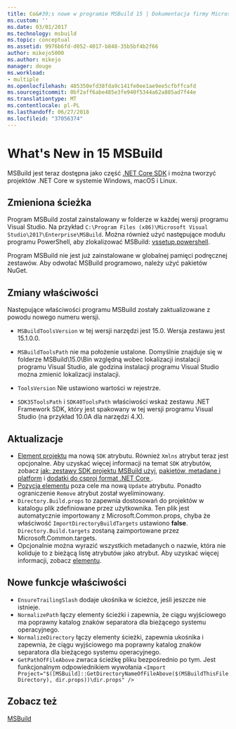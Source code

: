 ```yaml
---
title: Co&#39;s nowe w programie MSBuild 15 | Dokumentacja firmy Microsoft
ms.custom: ''
ms.date: 03/01/2017
ms.technology: msbuild
ms.topic: conceptual
ms.assetid: 9976b6fd-d052-4017-b848-35b5bf4b2f66
author: mikejo5000
ms.author: mikejo
manager: douge
ms.workload:
- multiple
ms.openlocfilehash: 485350efd38fda9c141fe0ee1ae9ee5cfbffcafd
ms.sourcegitcommit: 0bf2aff6abe485e3fe940f5344a62a885ad7f44e
ms.translationtype: MT
ms.contentlocale: pl-PL
ms.lasthandoff: 06/27/2018
ms.locfileid: "37056374"
---
```

# <a name="whats-new-in-msbuild-15"></a>What's New in 15 MSBuild

MSBuild jest teraz dostępna jako część [.NET Core SDK](https://www.microsoft.com/net/download/core) i można tworzyć projektów .NET Core w systemie Windows, macOS i Linux.

## <a name="changed-path"></a>Zmieniona ścieżka

 Program MSBuild został zainstalowany w folderze w każdej wersji programu Visual Studio. Na przykład `C:\Program Files (x86)\Microsoft Visual Studio\2017\Enterprise\MSBuild`. Można również użyć następujące modułu programu PowerShell, aby zlokalizować MSBuild: [vssetup.powershell](https://github.com/Microsoft/vssetup.powershell).

 Program MSBuild nie jest już zainstalowane w globalnej pamięci podręcznej zestawów. Aby odwołać MSBuild programowo, należy użyć pakietów NuGet.

## <a name="changed-properties"></a>Zmiany właściwości

 Następujące właściwości programu MSBuild zostały zaktualizowane z powodu nowego numeru wersji.

- `MSBuildToolsVersion` w tej wersji narzędzi jest 15.0. Wersja zestawu jest 15.1.0.0.

- `MSBuildToolsPath` nie ma położenie ustalone. Domyślnie znajduje się w folderze MSBuild\15.0\Bin względną wobec lokalizacji instalacji programu Visual Studio, ale godzina instalacji programu Visual Studio można zmienić lokalizacji instalacji.

- `ToolsVersion` Nie ustawiono wartości w rejestrze.

- `SDK35ToolsPath` i `SDK40ToolsPath` właściwości wskaż zestawu .NET Framework SDK, który jest spakowany w tej wersji programu Visual Studio (na przykład 10.0A dla narzędzi 4.X).

## <a name="updates"></a>Aktualizacje
- [Element projektu](../msbuild/project-element-msbuild.md) ma nową `SDK` atrybutu. Również `Xmlns` atrybut teraz jest opcjonalne. Aby uzyskać więcej informacji na temat `SDK` atrybutów, zobacz [jak: zestawy SDK projektu MSBuild użyj](../msbuild/how-to-use-project-sdk.md), [pakietów, metadane i platform](/dotnet/core/packages) i [dodatki do csproj format .NET Core ](/dotnet/core/tools/csproj).
- [Pozycja elementu](../msbuild/item-element-msbuild.md) poza cele ma nową `Update` atrybutu. Ponadto ograniczenie `Remove` atrybut został wyeliminowany.
- `Directory.Build.props` to zapewnia dostosowań do projektów w katalogu plik zdefiniowane przez użytkownika. Ten plik jest automatycznie importowany z Microsoft.Common.props, chyba że właściwość `ImportDirectoryBuildTargets` ustawiono **false**. `Directory.Build.targets` zostaną zaimportowane przez Microsoft.Common.targets.
- Opcjonalnie można wyrazić wszystkich metadanych o nazwie, która nie koliduje to z bieżącą listę atrybutów jako atrybut. Aby uzyskać więcej informacji, zobacz [elementu](../msbuild/item-element-msbuild.md).

## <a name="new-property-functions"></a>Nowe funkcje właściwości

- `EnsureTrailingSlash` dodaje ukośnika w ścieżce, jeśli jeszcze nie istnieje.
- `NormalizePath` łączy elementy ścieżki i zapewnia, że ciągu wyjściowego ma poprawny katalog znaków separatora dla bieżącego systemu operacyjnego.
- `NormalizeDirectory` łączy elementy ścieżki, zapewnia ukośnika i zapewnia, że ciągu wyjściowego ma poprawny katalog znaków separatora dla bieżącego systemu operacyjnego.
- `GetPathOfFileAbove` zwraca ścieżkę pliku bezpośrednio po tym. Jest funkcjonalnym odpowiednikiem wywołania `<Import Project="$([MSBuild]::GetDirectoryNameOfFileAbove($(MSBuildThisFileDirectory), dir.props))\dir.props" />`

## <a name="see-also"></a>Zobacz też
[MSBuild](../msbuild/msbuild.md)
